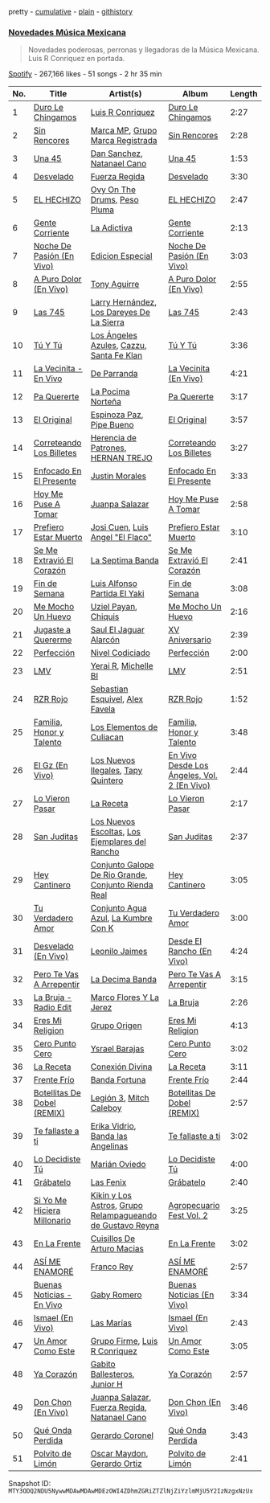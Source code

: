 pretty - [cumulative](/playlists/cumulative/37i9dQZF1DWXvaphaClKD3.md) - [plain](/playlists/plain/37i9dQZF1DWXvaphaClKD3) - [githistory](https://github.githistory.xyz/mackorone/spotify-playlist-archive/blob/main/playlists/plain/37i9dQZF1DWXvaphaClKD3)

### [Novedades Música Mexicana](https://open.spotify.com/playlist/37i9dQZF1DWXvaphaClKD3)

> Novedades poderosas, perronas y llegadoras de la Música Mexicana\. Luis R Conriquez en portada.

[Spotify](https://open.spotify.com/user/spotify) - 267,166 likes - 51 songs - 2 hr 35 min

| No. | Title | Artist(s) | Album | Length |
|---|---|---|---|---|
| 1 | [Duro Le Chingamos](https://open.spotify.com/track/3QmhokuGV0SJeVExRiVybT) | [Luis R Conriquez](https://open.spotify.com/artist/0pePYDrJGk8gqMRbXrLJC8) | [Duro Le Chingamos](https://open.spotify.com/album/3fyvcS54kHLuEpxwG3d2UV) | 2:27 |
| 2 | [Sin Rencores](https://open.spotify.com/track/3zteaSRVNGnb64nYdNESgw) | [Marca MP](https://open.spotify.com/artist/44mEtidu0VdRkIqO4IbkNa), [Grupo Marca Registrada](https://open.spotify.com/artist/1gW6pz5n1aK249L0GvfQCC) | [Sin Rencores](https://open.spotify.com/album/3t9mSoc9znrVKsUBUyMCW5) | 2:28 |
| 3 | [Una 45](https://open.spotify.com/track/0CeRRemIexnXiSKT4qWUTa) | [Dan Sanchez](https://open.spotify.com/artist/1yPvnL2XGGehNiOGWzcAAG), [Natanael Cano](https://open.spotify.com/artist/0elWFr7TW8piilVRYJUe4P) | [Una 45](https://open.spotify.com/album/0wc26q3gjwL5zJ3NFosd6I) | 1:53 |
| 4 | [Desvelado](https://open.spotify.com/track/3YmjSVBCe6jXOUT0DQxy34) | [Fuerza Regida](https://open.spotify.com/artist/0ys2OFYzWYB5hRDLCsBqxt) | [Desvelado](https://open.spotify.com/album/3mAEZ4e27b2iFwnjY8enqt) | 3:30 |
| 5 | [EL HECHIZO](https://open.spotify.com/track/1mF6RkY7x1KsDBZS6cV5f1) | [Ovy On The Drums](https://open.spotify.com/artist/3m5qlPf2OkihLz3dRYnkPA), [Peso Pluma](https://open.spotify.com/artist/12GqGscKJx3aE4t07u7eVZ) | [EL HECHIZO](https://open.spotify.com/album/7cWrHFNgZmtltUv0ZW0BNE) | 2:47 |
| 6 | [Gente Corriente](https://open.spotify.com/track/4IwuZ9TArWPahGjIdTqyJw) | [La Adictiva](https://open.spotify.com/artist/49EE6lVLgU8sp7dFgPshgM) | [Gente Corriente](https://open.spotify.com/album/6pzjO8qClKr8iQ5eDqNZ84) | 2:13 |
| 7 | [Noche De Pasión \(En Vivo\)](https://open.spotify.com/track/1VzI22RK0crOMtRRscUwZN) | [Edicion Especial](https://open.spotify.com/artist/7DkseLyOZrdRjCuoWFtqFi) | [Noche De Pasión \(En Vivo\)](https://open.spotify.com/album/2sjtAV3t1dhuY7EKSun7tX) | 3:03 |
| 8 | [A Puro Dolor \(En Vivo\)](https://open.spotify.com/track/6zcy1IF5axomFQxpbmltfl) | [Tony Aguirre](https://open.spotify.com/artist/6twEaJ9RPRYiCmWapjG8xh) | [A Puro Dolor \(En Vivo\)](https://open.spotify.com/album/69oraekk2gYdTG4aJcQgDF) | 2:55 |
| 9 | [Las 745](https://open.spotify.com/track/2qYB75lMyKTsejklUVuxSH) | [Larry Hernández](https://open.spotify.com/artist/6djNDzSg08mnh2Ayoh6Ovn), [Los Dareyes De La Sierra](https://open.spotify.com/artist/1ZMJSCQw8DIefcLb1FIpY0) | [Las 745](https://open.spotify.com/album/7n51uT7Fh9ck9ysRCyxftg) | 2:43 |
| 10 | [Tú Y Tú](https://open.spotify.com/track/6gnbz54mNEfB82Tl9pv5Z1) | [Los Ángeles Azules](https://open.spotify.com/artist/0ZCO8oVkMj897cKgFH7fRW), [Cazzu](https://open.spotify.com/artist/6w3SkAHYPsQ1bxV7VDlG5y), [Santa Fe Klan](https://open.spotify.com/artist/4tm8CEdm4pkQsEh4jIr9Yp) | [Tú Y Tú](https://open.spotify.com/album/4kWBOGoMzrHdXf4dGzBPXp) | 3:36 |
| 11 | [La Vecinita \- En Vivo](https://open.spotify.com/track/2TCR46usOuBC1YMLAjZfiS) | [De Parranda](https://open.spotify.com/artist/0OTHm6AFLxgeTm0gHNOuWi) | [La Vecinita \(En Vivo\)](https://open.spotify.com/album/12jkVkOJVftWbyiN7JfqIk) | 4:21 |
| 12 | [Pa Quererte](https://open.spotify.com/track/2nRx0se0bGzdFBqAjEmKce) | [La Pocima Norteña](https://open.spotify.com/artist/0R03Yxwm5XGODyeMHO0eXj) | [Pa Quererte](https://open.spotify.com/album/0oBSqtS4zt2ZGSAiTZuHvF) | 3:17 |
| 13 | [El Original](https://open.spotify.com/track/4pltRxj7cCdMaIxIc6Saf0) | [Espinoza Paz](https://open.spotify.com/artist/01rgao9OzfBm2BOHWJpi1Y), [Pipe Bueno](https://open.spotify.com/artist/4RXxwBtdt6k1YNyyAyiOng) | [El Original](https://open.spotify.com/album/4KgjEVleZmV78zflRLDAUF) | 3:57 |
| 14 | [Correteando Los Billetes](https://open.spotify.com/track/03k7Ho93Tcbkqfl9Yn3N9z) | [Herencia de Patrones](https://open.spotify.com/artist/1Q6SZxTvaE3HhslV0iXbI6), [HERNAN TREJO](https://open.spotify.com/artist/2JW58Zzu11HCWLaMou9UGD) | [Correteando Los Billetes](https://open.spotify.com/album/0P52nbVEjZAZ1W6gO9sTUg) | 3:27 |
| 15 | [Enfocado En El Presente](https://open.spotify.com/track/3HSgIDUKrAaNeZG4QYNMHQ) | [Justin Morales](https://open.spotify.com/artist/5D7x9esAF6twPxuOqSMkeO) | [Enfocado En El Presente](https://open.spotify.com/album/0eVgAy8121BjgFlE0pbW9G) | 3:33 |
| 16 | [Hoy Me Puse A Tomar](https://open.spotify.com/track/4jSkQnOKZ55MSpejX7yBfZ) | [Juanpa Salazar](https://open.spotify.com/artist/6r92NGrlnmNvFJA9Kl0PAx) | [Hoy Me Puse A Tomar](https://open.spotify.com/album/7kmd08ir57Dian9BkXRNFf) | 2:58 |
| 17 | [Prefiero Estar Muerto](https://open.spotify.com/track/1Nco4JRyvxxcehIcgDmQUe) | [Josi Cuen](https://open.spotify.com/artist/5nhpUbjd9KtuE0vi67czgY), [Luis Angel "El Flaco"](https://open.spotify.com/artist/4kJ2OBSNasUA4yOT5NCfCl) | [Prefiero Estar Muerto](https://open.spotify.com/album/6b227pi8A1XHMFZkU4aWyl) | 3:10 |
| 18 | [Se Me Extravió El Corazón](https://open.spotify.com/track/6SZSMDiKWtY93mJmpdtK1S) | [La Septima Banda](https://open.spotify.com/artist/610tJqABwgZWaRvtJoJQF0) | [Se Me Extravió El Corazón](https://open.spotify.com/album/2kZenytI3n7Onn6RoAhHmE) | 2:41 |
| 19 | [Fin de Semana](https://open.spotify.com/track/1vAoGye89UrMmGr2MreFES) | [Luis Alfonso Partida El Yaki](https://open.spotify.com/artist/5l6N2hoIaP7snXdjnCULvk) | [Fin de Semana](https://open.spotify.com/album/7HgBS5lPsiU4bswb741ABB) | 3:08 |
| 20 | [Me Mocho Un Huevo](https://open.spotify.com/track/0YIropGYKGLj4e864f9aPG) | [Uziel Payan](https://open.spotify.com/artist/1mUJ5FdyqTx1UewE6z6imQ), [Chiquis](https://open.spotify.com/artist/5QcHBpoxrY7vx3ulMKEvTS) | [Me Mocho Un Huevo](https://open.spotify.com/album/5ft1SODMyfZ15pYmC2QwwH) | 2:16 |
| 21 | [Jugaste a Quererme](https://open.spotify.com/track/5gQROsI8b7Hn3p0U942kR6) | [Saul El Jaguar Alarcón](https://open.spotify.com/artist/4zDxqX7DmkPcNfXkrPuYro) | [XV Aniversario](https://open.spotify.com/album/0ham1Jdp5A6r5issDCJQ3t) | 2:39 |
| 22 | [Perfección](https://open.spotify.com/track/70PhHGQlEU2C5pcAR7rVnY) | [Nivel Codiciado](https://open.spotify.com/artist/5aHKxMwIrPVwy4m6FTOiXK) | [Perfección](https://open.spotify.com/album/6JmjHJcvGcNv6JEjZb7Hwv) | 2:00 |
| 23 | [LMV](https://open.spotify.com/track/3VX6Iwk3LMKWLWZCX4xJwD) | [Yerai R](https://open.spotify.com/artist/1d9KyLzLJGWNVuWjNH4WmY), [Michelle BI](https://open.spotify.com/artist/2dUVZnenljNsORRkO4OnzM) | [LMV](https://open.spotify.com/album/5S4OjWHkDANBQJUyRwRlNX) | 2:51 |
| 24 | [RZR Rojo](https://open.spotify.com/track/4O5wR64RB2ZjyekGRalbMj) | [Sebastian Esquivel](https://open.spotify.com/artist/1tuNNda2SSH3o4lUms5K6C), [Alex Favela](https://open.spotify.com/artist/5TcnuUD5MHBfd1cO4kweWD) | [RZR Rojo](https://open.spotify.com/album/3ooQzMHUnEgvmhcdwQlr6I) | 1:52 |
| 25 | [Familia, Honor y Talento](https://open.spotify.com/track/3MxN1O9TsnOAEhUuMhpygw) | [Los Elementos de Culiacan](https://open.spotify.com/artist/21Plz7ujtVKM3kx6zX4eNq) | [Familia, Honor y Talento](https://open.spotify.com/album/5LoCbJU63mYBbG15Dohpid) | 3:48 |
| 26 | [El Gz \(En Vivo\)](https://open.spotify.com/track/2Atz90VRhb7poGbZp3vGaF) | [Los Nuevos Ilegales](https://open.spotify.com/artist/0dAcy3ayJIW98jdHTacqac), [Tapy Quintero](https://open.spotify.com/artist/1CTYCiBGcZTsZBzYoa4pxM) | [En Vivo Desde Los Ángeles, Vol\. 2 \(En Vivo\)](https://open.spotify.com/album/4TX2luSGniNzX7UIL1UvTk) | 2:44 |
| 27 | [Lo Vieron Pasar](https://open.spotify.com/track/2FSs0SNb3iRqRUh24Gi9NW) | [La Receta](https://open.spotify.com/artist/3p8PwzenE7ktd4BVFuQzMD) | [Lo Vieron Pasar](https://open.spotify.com/album/2ged32W0gOhiEoZ6XllHZZ) | 2:17 |
| 28 | [San Juditas](https://open.spotify.com/track/5tfTQ01a1AsBtshdu0HQJt) | [Los Nuevos Escoltas](https://open.spotify.com/artist/2ryWlZONvVzpU8Ql2hnwPm), [Los Ejemplares del Rancho](https://open.spotify.com/artist/6kimDIidGkVRPLCAxNVBgY) | [San Juditas](https://open.spotify.com/album/5YWf6FTZZEy2zMkqIQvPY5) | 2:37 |
| 29 | [Hey Cantinero](https://open.spotify.com/track/3RH9CsEpZp6WTCOXoU9iqI) | [Conjunto Galope De Rio Grande](https://open.spotify.com/artist/2KtOWcMZvEYcNL8PqWLwFE), [Conjunto Rienda Real](https://open.spotify.com/artist/5N3AyFVEE8vJa7AZEl7nD3) | [Hey Cantinero](https://open.spotify.com/album/0NrRs6q8fQpsXmImjOJsS9) | 3:05 |
| 30 | [Tu Verdadero Amor](https://open.spotify.com/track/4Z8nWohSDLnfHjv80fv8Es) | [Conjunto Agua Azul](https://open.spotify.com/artist/0gZHnsLe1aKqOFk91JgfKE), [La Kumbre Con K](https://open.spotify.com/artist/4YsOJficccPjUQ8xGgObh3) | [Tu Verdadero Amor](https://open.spotify.com/album/6UpknrUgJn9TICCDDLb2xn) | 3:00 |
| 31 | [Desvelado \(En Vivo\)](https://open.spotify.com/track/2J5WP5666FUca2PY8BaHHE) | [Leonilo Jaimes](https://open.spotify.com/artist/0n7CmDFQT0O48cLiBHx7XH) | [Desde El Rancho \(En Vivo\)](https://open.spotify.com/album/1sgo3AhOzBSVAKkIVSjTrD) | 4:24 |
| 32 | [Pero Te Vas A Arrepentir](https://open.spotify.com/track/7epY80eh6qbpHQ197ya3yZ) | [La Decima Banda](https://open.spotify.com/artist/1C2CCqiE3rxq2H4ErMzz9U) | [Pero Te Vas A Arrepentir](https://open.spotify.com/album/12O8waJUg99SP7cm4km7aW) | 3:15 |
| 33 | [La Bruja \- Radio Edit](https://open.spotify.com/track/11lwWnUgcjlGTzGv4WnDnP) | [Marco Flores Y La Jerez](https://open.spotify.com/artist/3cseuYmozraz4XJn6nDo80) | [La Bruja](https://open.spotify.com/album/3ryD37i3Mw2gYL5PJwytTf) | 2:26 |
| 34 | [Eres Mi Religion](https://open.spotify.com/track/3inudbr23wwJ1TVPikQeCm) | [Grupo Origen](https://open.spotify.com/artist/3Ubb7uWOUwy2ahz3qu21C7) | [Eres Mi Religion](https://open.spotify.com/album/5fb4XNd5JC0vTA90paqHen) | 4:13 |
| 35 | [Cero Punto Cero](https://open.spotify.com/track/7usXJeeHI1fa9oBoby8UpT) | [Ysrael Barajas](https://open.spotify.com/artist/1KUm2LsC3HnPKHvIoo4cKu) | [Cero Punto Cero](https://open.spotify.com/album/0R0JEnEpyLdk7asKxuFeLg) | 3:02 |
| 36 | [La Receta](https://open.spotify.com/track/5AmZTocG6dh1jN22KgIF2H) | [Conexión Divina](https://open.spotify.com/artist/4VNRWgZyB5AiSw4jlGDVLy) | [La Receta](https://open.spotify.com/album/0jdlWpht7OheUR2kvWWPlA) | 3:11 |
| 37 | [Frente Frío](https://open.spotify.com/track/2od8wY1t0TKStF9fWSwnfv) | [Banda Fortuna](https://open.spotify.com/artist/7tdLl1TJQ80SBEBGN8r0AY) | [Frente Frío](https://open.spotify.com/album/0X0Q6FYwpgPqhhTEX923e6) | 2:44 |
| 38 | [Botellitas De Dobel \(REMIX\)](https://open.spotify.com/track/7F5bJ7FujYhlvEVC69xQmP) | [Legión 3](https://open.spotify.com/artist/0PBGE4R18dCG5oDpK7KNuo), [Mitch Caleboy](https://open.spotify.com/artist/7vzj9TlqiNn3Tfacpado2b) | [Botellitas De Dobel \(REMIX\)](https://open.spotify.com/album/1ZnTg0fF8lgSfPbp1qwpeX) | 2:57 |
| 39 | [Te fallaste a ti](https://open.spotify.com/track/7tI5fhqWwyphmVVAmiAyg6) | [Erika Vidrio](https://open.spotify.com/artist/4psSCgqhwgjY16plPhSw9P), [Banda las Angelinas](https://open.spotify.com/artist/6jSN6llBjMrAcneqaOvUtp) | [Te fallaste a ti](https://open.spotify.com/album/6FjWfoVLhv46wEtQ52IKdH) | 3:02 |
| 40 | [Lo Decidiste Tú](https://open.spotify.com/track/2ePhv4VVz69RiSxu83s0xp) | [Marián Oviedo](https://open.spotify.com/artist/2hZUx50u5WartzUyQcEGci) | [Lo Decidiste Tú](https://open.spotify.com/album/7q4BiQbR30YKETllQHES5V) | 4:00 |
| 41 | [Grábatelo](https://open.spotify.com/track/7MjnIKGRaHGwW9pe5j2Ift) | [Las Fenix](https://open.spotify.com/artist/2ZNrWgSrqOlD6uF54Hx4ZY) | [Grábatelo](https://open.spotify.com/album/4U2qoC12ru5uZa14QB9YNZ) | 2:40 |
| 42 | [Si Yo Me Hiciera Millonario](https://open.spotify.com/track/6PiXPQx24oXRzTg7TSqTI7) | [Kikin y Los Astros](https://open.spotify.com/artist/5esNpX3rlw42k8Lc8BWCYx), [Grupo Relampagueando de Gustavo Reyna](https://open.spotify.com/artist/6KrmNg4wPIGqRWaZRQPxj4) | [Agropecuario Fest Vol\. 2](https://open.spotify.com/album/4A710iFi6GvmY0FT51Br1H) | 3:25 |
| 43 | [En La Frente](https://open.spotify.com/track/6FZJTicrpiDQUeu99ueMvQ) | [Cuisillos De Arturo Macias](https://open.spotify.com/artist/32lXHXuhXtdA2j3IDXNND4) | [En La Frente](https://open.spotify.com/album/4L7tUGt6hc9m94uwRbVm8Q) | 3:02 |
| 44 | [ASÍ ME ENAMORÉ](https://open.spotify.com/track/6MaBIBdKCf1Y4jPrNY7PcA) | [Franco Rey](https://open.spotify.com/artist/5ijydygAQo5wd1WJFDrGk3) | [ASÍ ME ENAMORÉ](https://open.spotify.com/album/5GX2SxB93AlOOcPM7DojMA) | 2:57 |
| 45 | [Buenas Noticias \- En Vivo](https://open.spotify.com/track/2rXUibFHPz5HVExUXwoEh4) | [Gaby Romero](https://open.spotify.com/artist/1LWE6vCfCcdzmBLJ8aTkKy) | [Buenas Noticias \(En Vivo\)](https://open.spotify.com/album/7EVewgxSghJiSZv4p0GquE) | 3:34 |
| 46 | [Ismael \(En Vivo\)](https://open.spotify.com/track/614Kdv71MWjSPwDK7pNyTy) | [Las Marías](https://open.spotify.com/artist/1BsFNAYZkEx6rvQJH4sN6w) | [Ismael \(En Vivo\)](https://open.spotify.com/album/5CJzX8xV9XeSlC22tWPJ4T) | 2:43 |
| 47 | [Un Amor Como Este](https://open.spotify.com/track/5xdUo9vjyv5RRR48QYiv1Q) | [Grupo Firme](https://open.spotify.com/artist/1dKdetem2xEmjgvyymzytS), [Luis R Conriquez](https://open.spotify.com/artist/0pePYDrJGk8gqMRbXrLJC8) | [Un Amor Como Este](https://open.spotify.com/album/18sg8sJIP1DSQweKCNORqW) | 3:05 |
| 48 | [Ya Corazón](https://open.spotify.com/track/49lbKqbCI8SmJfW64OYXGZ) | [Gabito Ballesteros](https://open.spotify.com/artist/6Sbl0NT50roqWvy746MfVf), [Junior H](https://open.spotify.com/artist/7Gi6gjaWy3DxyilpF1a8Is) | [Ya Corazón](https://open.spotify.com/album/0v7kIoSFh2xLJX5cU8PZkK) | 2:57 |
| 49 | [Don Chon \(En Vivo\)](https://open.spotify.com/track/0OeX94j6rMIBHX7DGlOGzB) | [Juanpa Salazar](https://open.spotify.com/artist/6r92NGrlnmNvFJA9Kl0PAx), [Fuerza Regida](https://open.spotify.com/artist/0ys2OFYzWYB5hRDLCsBqxt), [Natanael Cano](https://open.spotify.com/artist/0elWFr7TW8piilVRYJUe4P) | [Don Chon \(En Vivo\)](https://open.spotify.com/album/1cBOY27IgwTFe342hIpGpX) | 3:46 |
| 50 | [Qué Onda Perdida](https://open.spotify.com/track/3TjLFavKPwuvXk5xnxPlEk) | [Gerardo Coronel](https://open.spotify.com/artist/6JoYL9QYbdgPb6EuE5J2pC) | [Qué Onda Perdida](https://open.spotify.com/album/2XIMzHRF6bkv81iGbkvcQN) | 3:43 |
| 51 | [Polvito de Limón](https://open.spotify.com/track/30NTCvmEfRddA4bsnRZ7U3) | [Oscar Maydon](https://open.spotify.com/artist/3l9G1G9MxH6DaRhwLklaf5), [Gerardo Ortiz](https://open.spotify.com/artist/4J13m9IZh03PEhoxAxRhXO) | [Polvito de Limón](https://open.spotify.com/album/5tlfPbg3TlQkMzCxtFN8we) | 2:41 |

Snapshot ID: `MTY3ODQ2NDU5NywwMDAwMDAwMDEzOWI4ZDhmZGRiZTZlNjZiYzlmMjU5Y2IzNzgxNzUx`
